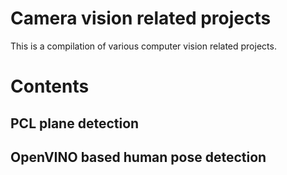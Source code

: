 # Camera vision related projects
This is a compilation of various computer vision related projects.

# Contents
## PCL plane detection
## OpenVINO based human pose detection
